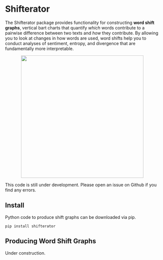 # Shifterator

The Shifterator package provides functionality for constructing **word shift graphs**, vertical bart charts that quantify *which* words contribute to a pairwise difference between two texts and *how* they contribute. By allowing you to look at changes in how words are used, word shifts help you to conduct analyses of sentiment, entropy, and divergence that are fundamentally more interpretable.

<p align="center">
  <img src ="https://github.com/ryanjgallagher/shifterator/blob/master/figures/presidential-speeches_smaller.png" width="400"/>
</p>

This code is still under development. Please open an issue on Github if you find any errors.

## Install

Python code to produce shift graphs can be downloaded via pip.

`pip install shifterator`

## Producing Word Shift Graphs  

Under construction.
